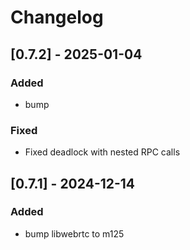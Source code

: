 # Changelog

## [0.7.2] - 2025-01-04

### Added

- bump

### Fixed

- Fixed deadlock with nested RPC calls

## [0.7.1] - 2024-12-14

### Added

- bump libwebrtc to m125
